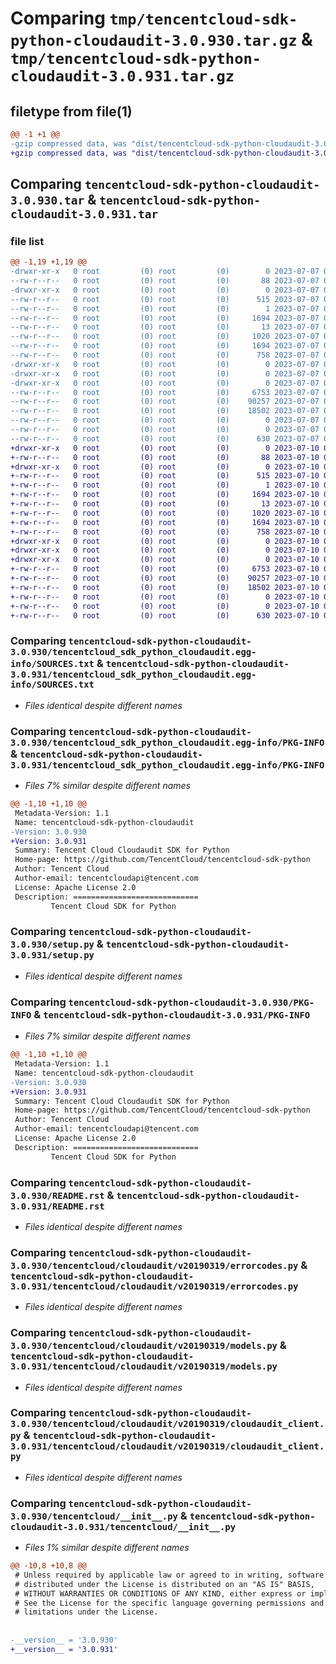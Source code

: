 # Comparing `tmp/tencentcloud-sdk-python-cloudaudit-3.0.930.tar.gz` & `tmp/tencentcloud-sdk-python-cloudaudit-3.0.931.tar.gz`

## filetype from file(1)

```diff
@@ -1 +1 @@
-gzip compressed data, was "dist/tencentcloud-sdk-python-cloudaudit-3.0.930.tar", last modified: Fri Jul  7 00:20:18 2023, max compression
+gzip compressed data, was "dist/tencentcloud-sdk-python-cloudaudit-3.0.931.tar", last modified: Mon Jul 10 00:33:57 2023, max compression
```

## Comparing `tencentcloud-sdk-python-cloudaudit-3.0.930.tar` & `tencentcloud-sdk-python-cloudaudit-3.0.931.tar`

### file list

```diff
@@ -1,19 +1,19 @@
-drwxr-xr-x   0 root         (0) root         (0)        0 2023-07-07 00:20:18.000000 tencentcloud-sdk-python-cloudaudit-3.0.930/
--rw-r--r--   0 root         (0) root         (0)       88 2023-07-07 00:20:18.000000 tencentcloud-sdk-python-cloudaudit-3.0.930/setup.cfg
-drwxr-xr-x   0 root         (0) root         (0)        0 2023-07-07 00:20:18.000000 tencentcloud-sdk-python-cloudaudit-3.0.930/tencentcloud_sdk_python_cloudaudit.egg-info/
--rw-r--r--   0 root         (0) root         (0)      515 2023-07-07 00:20:18.000000 tencentcloud-sdk-python-cloudaudit-3.0.930/tencentcloud_sdk_python_cloudaudit.egg-info/SOURCES.txt
--rw-r--r--   0 root         (0) root         (0)        1 2023-07-07 00:20:18.000000 tencentcloud-sdk-python-cloudaudit-3.0.930/tencentcloud_sdk_python_cloudaudit.egg-info/dependency_links.txt
--rw-r--r--   0 root         (0) root         (0)     1694 2023-07-07 00:20:18.000000 tencentcloud-sdk-python-cloudaudit-3.0.930/tencentcloud_sdk_python_cloudaudit.egg-info/PKG-INFO
--rw-r--r--   0 root         (0) root         (0)       13 2023-07-07 00:20:18.000000 tencentcloud-sdk-python-cloudaudit-3.0.930/tencentcloud_sdk_python_cloudaudit.egg-info/top_level.txt
--rw-r--r--   0 root         (0) root         (0)     1020 2023-07-07 00:20:18.000000 tencentcloud-sdk-python-cloudaudit-3.0.930/setup.py
--rw-r--r--   0 root         (0) root         (0)     1694 2023-07-07 00:20:18.000000 tencentcloud-sdk-python-cloudaudit-3.0.930/PKG-INFO
--rw-r--r--   0 root         (0) root         (0)      758 2023-07-07 00:20:18.000000 tencentcloud-sdk-python-cloudaudit-3.0.930/README.rst
-drwxr-xr-x   0 root         (0) root         (0)        0 2023-07-07 00:20:18.000000 tencentcloud-sdk-python-cloudaudit-3.0.930/tencentcloud/
-drwxr-xr-x   0 root         (0) root         (0)        0 2023-07-07 00:20:18.000000 tencentcloud-sdk-python-cloudaudit-3.0.930/tencentcloud/cloudaudit/
-drwxr-xr-x   0 root         (0) root         (0)        0 2023-07-07 00:20:18.000000 tencentcloud-sdk-python-cloudaudit-3.0.930/tencentcloud/cloudaudit/v20190319/
--rw-r--r--   0 root         (0) root         (0)     6753 2023-07-07 00:20:18.000000 tencentcloud-sdk-python-cloudaudit-3.0.930/tencentcloud/cloudaudit/v20190319/errorcodes.py
--rw-r--r--   0 root         (0) root         (0)    90257 2023-07-07 00:20:18.000000 tencentcloud-sdk-python-cloudaudit-3.0.930/tencentcloud/cloudaudit/v20190319/models.py
--rw-r--r--   0 root         (0) root         (0)    18502 2023-07-07 00:20:18.000000 tencentcloud-sdk-python-cloudaudit-3.0.930/tencentcloud/cloudaudit/v20190319/cloudaudit_client.py
--rw-r--r--   0 root         (0) root         (0)        0 2023-07-07 00:20:18.000000 tencentcloud-sdk-python-cloudaudit-3.0.930/tencentcloud/cloudaudit/v20190319/__init__.py
--rw-r--r--   0 root         (0) root         (0)        0 2023-07-07 00:20:18.000000 tencentcloud-sdk-python-cloudaudit-3.0.930/tencentcloud/cloudaudit/__init__.py
--rw-r--r--   0 root         (0) root         (0)      630 2023-07-07 00:20:18.000000 tencentcloud-sdk-python-cloudaudit-3.0.930/tencentcloud/__init__.py
+drwxr-xr-x   0 root         (0) root         (0)        0 2023-07-10 00:33:57.000000 tencentcloud-sdk-python-cloudaudit-3.0.931/
+-rw-r--r--   0 root         (0) root         (0)       88 2023-07-10 00:33:57.000000 tencentcloud-sdk-python-cloudaudit-3.0.931/setup.cfg
+drwxr-xr-x   0 root         (0) root         (0)        0 2023-07-10 00:33:57.000000 tencentcloud-sdk-python-cloudaudit-3.0.931/tencentcloud_sdk_python_cloudaudit.egg-info/
+-rw-r--r--   0 root         (0) root         (0)      515 2023-07-10 00:33:57.000000 tencentcloud-sdk-python-cloudaudit-3.0.931/tencentcloud_sdk_python_cloudaudit.egg-info/SOURCES.txt
+-rw-r--r--   0 root         (0) root         (0)        1 2023-07-10 00:33:57.000000 tencentcloud-sdk-python-cloudaudit-3.0.931/tencentcloud_sdk_python_cloudaudit.egg-info/dependency_links.txt
+-rw-r--r--   0 root         (0) root         (0)     1694 2023-07-10 00:33:57.000000 tencentcloud-sdk-python-cloudaudit-3.0.931/tencentcloud_sdk_python_cloudaudit.egg-info/PKG-INFO
+-rw-r--r--   0 root         (0) root         (0)       13 2023-07-10 00:33:57.000000 tencentcloud-sdk-python-cloudaudit-3.0.931/tencentcloud_sdk_python_cloudaudit.egg-info/top_level.txt
+-rw-r--r--   0 root         (0) root         (0)     1020 2023-07-10 00:33:57.000000 tencentcloud-sdk-python-cloudaudit-3.0.931/setup.py
+-rw-r--r--   0 root         (0) root         (0)     1694 2023-07-10 00:33:57.000000 tencentcloud-sdk-python-cloudaudit-3.0.931/PKG-INFO
+-rw-r--r--   0 root         (0) root         (0)      758 2023-07-10 00:33:57.000000 tencentcloud-sdk-python-cloudaudit-3.0.931/README.rst
+drwxr-xr-x   0 root         (0) root         (0)        0 2023-07-10 00:33:57.000000 tencentcloud-sdk-python-cloudaudit-3.0.931/tencentcloud/
+drwxr-xr-x   0 root         (0) root         (0)        0 2023-07-10 00:33:57.000000 tencentcloud-sdk-python-cloudaudit-3.0.931/tencentcloud/cloudaudit/
+drwxr-xr-x   0 root         (0) root         (0)        0 2023-07-10 00:33:57.000000 tencentcloud-sdk-python-cloudaudit-3.0.931/tencentcloud/cloudaudit/v20190319/
+-rw-r--r--   0 root         (0) root         (0)     6753 2023-07-10 00:33:57.000000 tencentcloud-sdk-python-cloudaudit-3.0.931/tencentcloud/cloudaudit/v20190319/errorcodes.py
+-rw-r--r--   0 root         (0) root         (0)    90257 2023-07-10 00:33:57.000000 tencentcloud-sdk-python-cloudaudit-3.0.931/tencentcloud/cloudaudit/v20190319/models.py
+-rw-r--r--   0 root         (0) root         (0)    18502 2023-07-10 00:33:57.000000 tencentcloud-sdk-python-cloudaudit-3.0.931/tencentcloud/cloudaudit/v20190319/cloudaudit_client.py
+-rw-r--r--   0 root         (0) root         (0)        0 2023-07-10 00:33:57.000000 tencentcloud-sdk-python-cloudaudit-3.0.931/tencentcloud/cloudaudit/v20190319/__init__.py
+-rw-r--r--   0 root         (0) root         (0)        0 2023-07-10 00:33:57.000000 tencentcloud-sdk-python-cloudaudit-3.0.931/tencentcloud/cloudaudit/__init__.py
+-rw-r--r--   0 root         (0) root         (0)      630 2023-07-10 00:33:57.000000 tencentcloud-sdk-python-cloudaudit-3.0.931/tencentcloud/__init__.py
```

### Comparing `tencentcloud-sdk-python-cloudaudit-3.0.930/tencentcloud_sdk_python_cloudaudit.egg-info/SOURCES.txt` & `tencentcloud-sdk-python-cloudaudit-3.0.931/tencentcloud_sdk_python_cloudaudit.egg-info/SOURCES.txt`

 * *Files identical despite different names*

### Comparing `tencentcloud-sdk-python-cloudaudit-3.0.930/tencentcloud_sdk_python_cloudaudit.egg-info/PKG-INFO` & `tencentcloud-sdk-python-cloudaudit-3.0.931/tencentcloud_sdk_python_cloudaudit.egg-info/PKG-INFO`

 * *Files 7% similar despite different names*

```diff
@@ -1,10 +1,10 @@
 Metadata-Version: 1.1
 Name: tencentcloud-sdk-python-cloudaudit
-Version: 3.0.930
+Version: 3.0.931
 Summary: Tencent Cloud Cloudaudit SDK for Python
 Home-page: https://github.com/TencentCloud/tencentcloud-sdk-python
 Author: Tencent Cloud
 Author-email: tencentcloudapi@tencent.com
 License: Apache License 2.0
 Description: ============================
         Tencent Cloud SDK for Python
```

### Comparing `tencentcloud-sdk-python-cloudaudit-3.0.930/setup.py` & `tencentcloud-sdk-python-cloudaudit-3.0.931/setup.py`

 * *Files identical despite different names*

### Comparing `tencentcloud-sdk-python-cloudaudit-3.0.930/PKG-INFO` & `tencentcloud-sdk-python-cloudaudit-3.0.931/PKG-INFO`

 * *Files 7% similar despite different names*

```diff
@@ -1,10 +1,10 @@
 Metadata-Version: 1.1
 Name: tencentcloud-sdk-python-cloudaudit
-Version: 3.0.930
+Version: 3.0.931
 Summary: Tencent Cloud Cloudaudit SDK for Python
 Home-page: https://github.com/TencentCloud/tencentcloud-sdk-python
 Author: Tencent Cloud
 Author-email: tencentcloudapi@tencent.com
 License: Apache License 2.0
 Description: ============================
         Tencent Cloud SDK for Python
```

### Comparing `tencentcloud-sdk-python-cloudaudit-3.0.930/README.rst` & `tencentcloud-sdk-python-cloudaudit-3.0.931/README.rst`

 * *Files identical despite different names*

### Comparing `tencentcloud-sdk-python-cloudaudit-3.0.930/tencentcloud/cloudaudit/v20190319/errorcodes.py` & `tencentcloud-sdk-python-cloudaudit-3.0.931/tencentcloud/cloudaudit/v20190319/errorcodes.py`

 * *Files identical despite different names*

### Comparing `tencentcloud-sdk-python-cloudaudit-3.0.930/tencentcloud/cloudaudit/v20190319/models.py` & `tencentcloud-sdk-python-cloudaudit-3.0.931/tencentcloud/cloudaudit/v20190319/models.py`

 * *Files identical despite different names*

### Comparing `tencentcloud-sdk-python-cloudaudit-3.0.930/tencentcloud/cloudaudit/v20190319/cloudaudit_client.py` & `tencentcloud-sdk-python-cloudaudit-3.0.931/tencentcloud/cloudaudit/v20190319/cloudaudit_client.py`

 * *Files identical despite different names*

### Comparing `tencentcloud-sdk-python-cloudaudit-3.0.930/tencentcloud/__init__.py` & `tencentcloud-sdk-python-cloudaudit-3.0.931/tencentcloud/__init__.py`

 * *Files 1% similar despite different names*

```diff
@@ -10,8 +10,8 @@
 # Unless required by applicable law or agreed to in writing, software
 # distributed under the License is distributed on an "AS IS" BASIS,
 # WITHOUT WARRANTIES OR CONDITIONS OF ANY KIND, either express or implied.
 # See the License for the specific language governing permissions and
 # limitations under the License.
 
 
-__version__ = '3.0.930'
+__version__ = '3.0.931'
```

